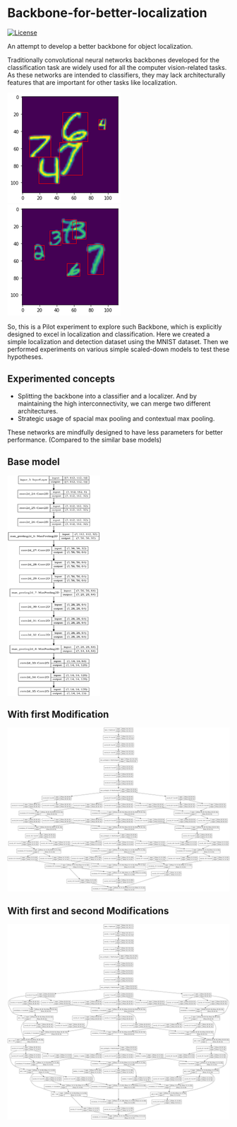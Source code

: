 # Backbone-for-better-localization
[![License](https://img.shields.io/badge/License-Apache%202.0-blue.svg)](https://opensource.org/licenses/Apache-2.0)

An attempt to develop a better backbone for object localization.

Traditionally convolutional neural networks backbones developed for the classification task are widely used for all the computer vision-related tasks. As these networks are intended to classifiers, they may lack architecturally features that are important for other tasks like localization.

![d1](https://github.com/Mahesh1735/Backbone-for-better-localization/blob/master/Media/datasamp.png)
![d2](https://github.com/Mahesh1735/Backbone-for-better-localization/blob/master/Media/datasamp2.png)

So, this is a Pilot experiment to explore such Backbone, which is explicitly designed to excel in localization and classification. Here we created a simple localization and detection dataset using the MNIST dataset. Then we performed experiments on various simple scaled-down models to test these hypotheses.

## Experimented concepts
- Splitting the backbone into a classifier and a localizer. And by maintaining the high interconnectivity, we can merge two different architectures.
- Strategic usage of spacial max pooling and contextual max pooling.

These networks are mindfully designed to have less parameters for better performance. (Compared to the similar base models)

## Base model
<a href="url"><img src="https://github.com/Mahesh1735/Backbone-for-better-localization/blob/master/Media/strd.png" align="Center" height="500" width="210" ></a>

## With first Modification
![m2](https://github.com/Mahesh1735/Backbone-for-better-localization/blob/master/Media/mod_par.png)

## With first and second Modifications
![m3](https://github.com/Mahesh1735/Backbone-for-better-localization/blob/master/Media/mod_net_final.png)
